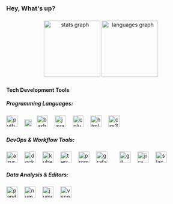 <h3 align="left">Hey, What's up?</h3>

###

<div align="center">
  <img src="https://github-readme-stats.vercel.app/api?username=AhadQasmi&hide_title=false&hide_rank=false&show_icons=true&include_all_commits=true&count_private=true&disable_animations=false&theme=dracula&locale=en&hide_border=false" height="150" alt="stats graph"  />
  <img src="https://github-readme-stats.vercel.app/api/top-langs?username=AhadQasmi&locale=en&hide_title=false&layout=compact&card_width=320&langs_count=5&theme=dracula&hide_border=false" height="150" alt="languages graph"  />
</div>

###

<!--
<img align="right" height="150" src="https://i.imgflip.com/65efzo.gif" />
-->

###
<h4 align="left">Tech Development Tools</h4>
<h5 align="left">Programming Languages:</h5>
<div align="left">
  <img src="https://skillicons.dev/icons?i=py" height="30" alt="python logo"  />
  <img width="10" />
  <img src="https://cdn.jsdelivr.net/gh/devicons/devicon/icons/mysql/mysql-original.svg" height="20" alt="mysql logo"  />
  <img width="5" />
  <img src="https://skillicons.dev/icons?i=bash" height="30" alt="bash logo"  />
  <img width="10" />
  <img src="https://skillicons.dev/icons?i=java" height="30" alt="java logo"  />
  <img width="10" />
  <img src="https://skillicons.dev/icons?i=cpp" height="30" alt="cplusplus logo"  />
  <img width="10" />
  <img src="https://cdn.simpleicons.org/html5/E34F26" height="30" alt="html5 logo"  />
  <img width="10" />
  <img src="https://skillicons.dev/icons?i=css" height="30" alt="css3 logo"  />
</div>

###
<h5 align="left">DevOps & Workflow Tools:</h5>
<div align="left">
  <img src="https://cdn.jsdelivr.net/gh/devicons/devicon/icons/azure/azure-original.svg" height="30" alt="azure logo"  />
  <img width="10" />
  <img src="https://skillicons.dev/icons?i=docker" height="30" alt="docker logo"  />
  <img width="10" />
  <img src="https://skillicons.dev/icons?i=kubernetes" height="30" alt="kubernetes logo"  />
  <img width="10" />
  <img src="https://cdn.simpleicons.org/terraform/7B42BC" height="30" alt="terraform logo"  />
  <img width="10" />
  <img src="https://cdn.simpleicons.org/prometheus/E6522C" height="30" alt="prometheus logo"  />
  <img width="10" />
  <img src="https://cdn.simpleicons.org/grafana/F46800" height="30" alt="grafana logo"  />
  <img width="10" />
  <img width="10" />
  <img src="https://skillicons.dev/icons?i=git" height="30" alt="git logo"  />
  <img width="10" />
  <img src="https://cdn.simpleicons.org/jira/0052CC" height="30" alt="jira logo"  />
  <img width="10" />
  <img src="https://cdn.jsdelivr.net/gh/devicons/devicon/icons/slack/slack-original.svg" height="30" alt="slack logo"  />
</div>
<!-- <img src="https://skillicons.dev/icons?i=linux" height="30" alt="linux logo"  /> -->

<h5 align="left">Data Analysis & Editors:</h5>
<div align="left">
  <img src="https://cdn.jsdelivr.net/gh/devicons/devicon/icons/pandas/pandas-original.svg" height="30" alt="pandas logo"  />
  <img width="10" />
  <img src="https://cdn.jsdelivr.net/gh/devicons/devicon/icons/numpy/numpy-original.svg" height="30" alt="numpy logo"  />
  <img width="10" />
  <img src="https://cdn.simpleicons.org/jupyter/F37626" height="30" alt="jupyter logo"  />
  <img width="10" />
  <img src="https://cdn.jsdelivr.net/gh/devicons/devicon/icons/vscode/vscode-original.svg" height="30" alt="vscode logo"  />
</div>

